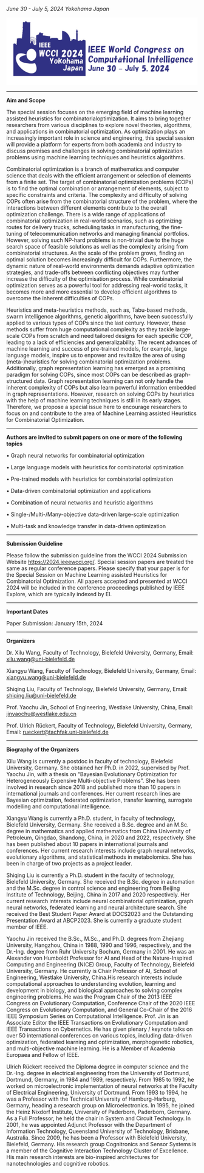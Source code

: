 *June 30 - July 5, 2024  Yokohama Japan*

![WCCI](WCCI.png)

****

**Aim and Scope**

The special session focuses on the emerging field of machine learning assisted heuristics for combinatorialoptimization. It aims to bring together researchers from various disciplines to explore novel theories, algorithms, and applications in combinatorial optimization. As optimization plays an increasingly important role in science and engineering, this special session will provide a platform for experts from both academia and industry to discuss promises and challenges in solving combinatorial optimization problems using machine learning techniques and heuristics algorithms.

Combinatorial optimization is a branch of mathematics and computer science that deals with the efficient arrangement or selection of elements from a finite set. The target of combinatorial optimization problems (COPs) is to find the optimal combination or arrangement of elements, subject to specific constraints and criteria. The complexity and difficulty of solving COPs often arise from the combinatorial structure of the problem, where the interactions between different elements contribute to the overall optimization challenge. There is a wide range of applications of combinatorial optimization in real-world scenarios, such as optimizing routes for delivery trucks, scheduling tasks in manufacturing, the fine-tuning of telecommunication networks and managing financial portfolios. However, solving such NP-hard problems is non-trivial due to the huge search space of feasible solutions as well as the complexity arising from combinatorial structures. As the scale of the problem grows, finding an optimal solution becomes increasingly difficult for COPs. Furthermore, the dynamic nature of real-world environments demands adaptive optimization strategies, and trade-offs between conflicting objectives may further increase the difficulty of the optimisation process. While combinatorial optimization serves as a powerful tool for addressing real-world tasks, it becomes more and more essential to develop efficient algorithms to overcome the inherent difficulties of COPs. 

Heuristics and meta-heuristics methods, such as, Tabu-based methods, swarm intelligence algorithms, genetic algorithms,  have been successfully applied to various types of COPs since the last century. However, these methods suffer from huge computational complexity as they tackle large-scale COPs from scratch and need tailored designs for each specific COP, leading to a lack of efficiencies and generalizability. The recent advances of machine learning and success of pre-trained models, for example, large language models, inspire us to enpower and revitalize the area of using (meta-)heuristics for solving combinatorial optimization problems. Additionally, graph representation learning has emerged as a promising paradigm for solving COPs, since most COPs can be described as graph-structured data. Graph representation learning can not only handle the inherent complexity of COPs but also learn powerful information embedded in graph representations. However, research on solving COPs by heuristics with the help of machine learning techniques is still in its early stages. Therefore, we propose a special issue here to encourage researchers to focus on and contribute to the area of Machine Learning assisted Heuristics for Combinatorial Optimization. 

****

**Authors are invited to submit papers on one or more of the following topics**

• Graph neural networks for combinatorial optimization

• Large language models with heuristics for combinatorial optimization

• Pre-trained models with heuristics for combinatorial optimization

• Data-driven combinatorial optimization and applications

• Combination of neural networks and heuristic algorithms

• Single-/Multi-/Many-objective data-driven large-scale optimization

• Multi-task and knowledge transfer in data-driven optimization


****

**Submission Guideline**


Please follow the submission guideline from the WCCI 2024 Submission Website <https://2024.ieeewcci.org/>. Special session papers are treated the same as regular conference papers. Please specify that your paper is for the Special Session on Machine Learning assisted Heuristics for Combinatorial Optimization. All papers accepted and presented at WCCI 2024 will be included in the conference proceedings published by IEEE Explore, which are typically indexed by EI.

****

**Important Dates**


Paper Submission: January 15th, 2024



****

**Organizers**



Dr. Xilu Wang, Faculty of Technology, Bielefeld University, Germany, Email: <xilu.wang@uni-bielefeld.de>

Xiangyu Wang, Faculty of Technology, Bielefeld University, Germany, Email: <xiangyu.wang@uni-bielefeld.de>

Shiqing Liu, Faculty of Technology, Bielefeld University, Germany, Email: <shiqing.liu@uni-bielefeld.de>

Prof. Yaochu Jin, School of Engineering, Westlake University, China, Email: <jinyaochu@westlake.edu.cn>

Prof. Ulrich Rückert, Faculty of Technology, Bielefeld University, Germany, Email: <rueckert@tachfak.uni-bielefeld.de>

****

**Biography of the Organizers**


Xilu Wang is currently a postdoc in faculty of technology, Bielefeld University, Germany. She obtained her Ph.D. in 2022,  supervised by Prof. Yaochu Jin, with a thesis on “Bayesian Evolutionary Optimization for Heterogeneously Expensive Multi-objective Problems”. She has been involved in research since 2018 and published more than 10 papers in international journals and conferences. Her current research lines are Bayesian optimization, federated optimization, transfer learning, surrogate modelling and computational intelligence.

Xiangyu Wang is currently a Ph.D. student, in faculty of technology, Bielefeld University, Germany. She received a B.Sc. degree and an M.Sc. degree in mathematics and applied mathematics from China University of Petroleum, Qingdao, Shandong, China, in 2020 and 2022, respectively. She has been published about 10 papers in international journals and conferences. Her current research interests include graph neural networks, evolutionary algorithms, and statistical methods in metabolomics. She has been in charge of two projects as a project leader. 

Shiqing Liu is currently a Ph.D. student in the faculty of technology, Bielefeld University, Germany. She received the B.Sc. degree in automation and the M.Sc. degree in control science and engineering from Beijing Institute of Technology, Beijing, China in 2017 and 2020 respectively. Her current research interests include neural combinatorial optimization, graph neural networks, federated learning and neural architecture search. She received the Best Student Paper Award at DOCS2023 and the Outstanding Presentation Award at ABCP2023. She is currently a graduate student member of IEEE.

Yaochu Jin received the B.Sc., M.Sc., and Ph.D. degrees from Zhejiang University, Hangzhou, China in 1988, 1990 and 1996, respectively, and the Dr.-Ing. degree from Ruhr University Bochum, Germany in 2001. He was an Alexander von Humboldt Professor for AI and Head of the Nature-Inspired Computing and Engineering (NICE) Group, Faculty of Technology, Bielefeld University, Germany. He currently is Chair Professor of AI, School of Engineering, Westlake University, China.His research interests include computational approaches to understanding evolution, learning and development in biology, and biological approaches to solving complex engineering problems. He was the Program Chair of the 2013 IEEE Congress on Evolutionary Computation, Conference Chair of the 2020 IEEE Congress on Evolutionary Computation, and General Co-Chair of the 2016 IEEE Symposium Series on Computational Intelligence. Prof. Jin is an Associate Editor the IEEE Transactions on Evolutionary Computation and IEEE Transactions on Cybernetics. He has given plenary / keynote talks on over 50 international conferences on various topics, including data-driven optimization, federated learning and optimization, morphogenetic robotics, and multi-objective machine learning. He is a Member of Academia Europaea and Fellow of IEEE.

Ulrich Rückert received the Diploma degree in computer science and the Dr.-Ing. degree in electrical engineering from the University of Dortmund, Dortmund, Germany, in 1984 and 1989, respectively. From 1985 to 1992, he worked on microelectronic implementation of neural networks at the Faculty of Electrical Engineering, University of Dortmund. From 1993 to 1994, he was a Professor with the Technical University of Hamburg-Harburg, Germany, heading a research group on Microelectronics. In 1995, he joined the Heinz Nixdorf Institute, University of Paderborn, Paderborn, Germany. As a Full Professor, he held the chair in System and Circuit Technology. In 2001, he was appointed Adjunct Professor with the Department of Information Technology, Queensland University of Technology, Brisbane, Australia. Since 2009, he has been a Professor with Bielefeld University, Bielefeld, Germany. His research group Cognitronics and Sensor Systems is a member of the Cognitive Interaction Technology Cluster of Excellence. His main research interests are bio-inspired architectures for nanotechnologies and cognitive robotics.
